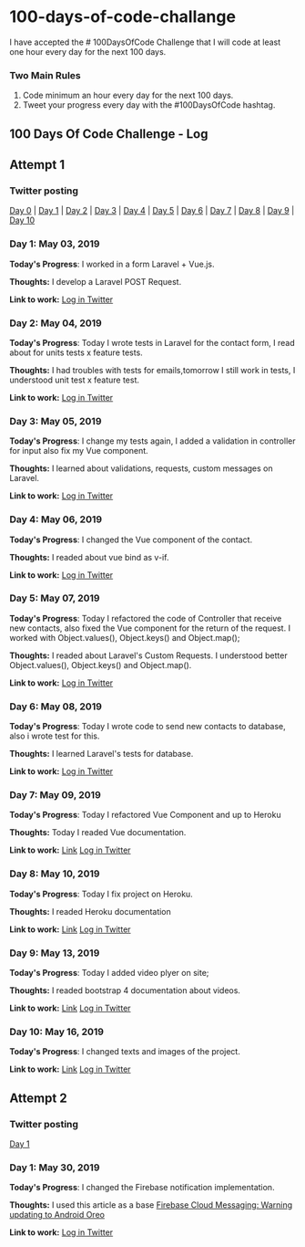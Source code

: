 # 100-days-of-code-challange
I have accepted the # 100DaysOfCode Challenge that I will code at least one hour every day for the next 100 days.

### Two Main Rules
1.  Code minimum an hour every day for the next 100 days.
2.  Tweet your progress every day with the #100DaysOfCode hashtag.

## 100 Days Of Code Challenge - Log


## Attempt 1

### Twitter posting
[Day 0](https://twitter.com/FabioVanderlei/status/1124179851311747072?s=20) | [Day 1](https://twitter.com/FabioVanderlei/status/1124180160008396800?s=20) | [Day 2](https://twitter.com/FabioVanderlei/status/1124560571930693632?s=20) | [Day 3](https://twitter.com/FabioVanderlei/status/1125133091943649281) | [Day 4](https://twitter.com/FabioVanderlei/status/1125592935133630465) | [Day 5](https://twitter.com/FabioVanderlei/status/1125804781421912065) | [Day 6](https://twitter.com/FabioVanderlei/status/1126225947752005635) | [Day 7](https://twitter.com/FabioVanderlei/status/1126565335501541381?s=20) | [Day 8](https://twitter.com/FabioVanderlei/status/1126696585159512064?s=20) | [Day 9](https://twitter.com/FabioVanderlei/status/1128128417923305472) | [Day 10](https://twitter.com/FabioVanderlei/status/1129217842463805441?s=20) 


### Day 1: May 03, 2019
**Today's Progress**: I worked in a form Laravel + Vue.js.

**Thoughts:** I develop a Laravel POST Request.

**Link to work:** [Log in Twitter](https://twitter.com/FabioVanderlei/status/1124180160008396800?s=20)
 
### Day 2: May 04, 2019
**Today's Progress**: Today I wrote tests in Laravel for the contact form, I read about for units tests x feature tests.

**Thoughts:** I had troubles with tests for emails,tomorrow I still work in tests, I understood unit test x feature test.

**Link to work:** [Log in Twitter](https://twitter.com/FabioVanderlei/status/1124560571930693632?s=20)

### Day 3: May 05, 2019
**Today's Progress**: I change my tests again, I added a validation in controller for input also fix my Vue component.

**Thoughts:** I learned about validations, requests, custom messages on Laravel.

**Link to work:** [Log in Twitter](https://twitter.com/FabioVanderlei/status/1125133091943649281)

### Day 4: May 06, 2019
**Today's Progress**: I changed the Vue component of the contact.

**Thoughts:** I readed about vue bind as v-if.

**Link to work:** [Log in Twitter](https://twitter.com/FabioVanderlei/status/1125592935133630465)

### Day 5: May 07, 2019
**Today's Progress**: Today I refactored the code of Controller that receive new contacts, also fixed the Vue component for the return of the request. I worked with Object.values(), Object.keys() and Object.map();

**Thoughts:** I readed about Laravel's Custom Requests. I understood better Object.values(), Object.keys() and Object.map().

**Link to work:** [Log in Twitter](https://twitter.com/FabioVanderlei/status/1125804781421912065)

### Day 6: May 08, 2019
**Today's Progress**: Today I wrote code to send new contacts to database, also i wrote test for this.

**Thoughts:** I learned Laravel's tests for database.

**Link to work:** [Log in Twitter](https://twitter.com/FabioVanderlei/status/1126225947752005635)

### Day 7: May 09, 2019
**Today's Progress**: Today I refactored Vue Component and up to Heroku

**Thoughts:** Today I readed Vue documentation.

**Link to work:** [Link](https://site-fernando-campos.herokuapp.com/) [Log in Twitter](https://twitter.com/FabioVanderlei/status/1126565335501541381?s=20)

### Day 8: May 10, 2019
**Today's Progress**: Today I fix project on Heroku.

**Thoughts:** I readed Heroku documentation

**Link to work:** [Link](https://site-fernando-campos.herokuapp.com/) [Log in Twitter](https://twitter.com/FabioVanderlei/status/1126696585159512064?s=20)

### Day 9: May 13, 2019
**Today's Progress**: Today I added video plyer on site;

**Thoughts:** I readed bootstrap 4 documentation about videos.

**Link to work:** [Link](https://site-fernando-campos.herokuapp.com/) [Log in Twitter](https://twitter.com/FabioVanderlei/status/1128128417923305472)

### Day 10: May 16, 2019
**Today's Progress**: I changed texts and images of the project.

**Link to work:** [Link](https://site-fernando-campos.herokuapp.com/) [Log in Twitter](https://twitter.com/FabioVanderlei/status/1129217842463805441?s=20)


## Attempt 2
### Twitter posting
[Day 1](https://twitter.com/FabioVanderlei/status/1133969641804636160) 

### Day 1: May 30, 2019
**Today's Progress**: I changed the Firebase notification implementation. 

**Thoughts:** I used this article as a base [Firebase Cloud Messaging: Warning updating to Android Oreo](https://medium.com/globallogic-latinoamerica-mobile/firebase-cloud-messaging-warning-updating-to-android-oreo-1343fe894bd5)

**Link to work:** [Log in Twitter](https://twitter.com/FabioVanderlei/status/1133969641804636160)


